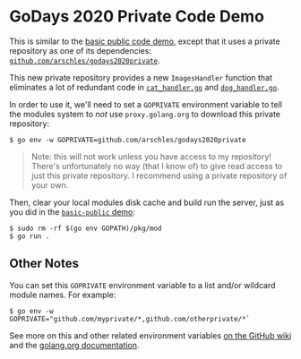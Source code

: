 # GoDays 2020 Private Code Demo

This is similar to the [basic public code demo](../basic-public), except that it uses a private repository as one of its dependencies: [`github.com/arschles/godays2020private`](https://github.com/arschles/godays2020private).

This new private repository provides a new `ImagesHandler` function that eliminates a lot of redundant code in [`cat_handler.go`](./cat_handler.go) and [`dog_handler.go`](./dog_handler.go).

In order to use it, we'll need to set a `GOPRIVATE` environment variable to tell the modules system to _not_ use `proxy.golang.org` to download this private repository:

```console
$ go env -w GOPRIVATE=github.com/arschles/godays2020private
```

>Note: this will not work unless you have access to my repository! There's unfortunately no way (that I know of) to give read access to just this private repository. I recommend using a private repository of your own.

Then, clear your local modules disk cache and build run the server, just as you did in the [`basic-public` demo](../basic-public):

```console
$ sudo rm -rf $(go env GOPATH)/pkg/mod
$ go run .
```

## Other Notes

You can set this `GOPRIVATE` environment variable to a list and/or wildcard module names. For example: 

```console
$ go env -w GOPRIVATE="github.com/myprivate/*,github.com/otherprivate/*`
```

See more on this and other related environment variables [on the GitHub wiki](https://github.com/golang/go/wiki/Modules#recent-changes) and the [golang.org documentation](https://golang.org/cmd/go/#hdr-Module_configuration_for_non_public_modules).
